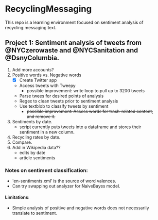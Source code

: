 # RecyclingMessaging

This repo is a learning environment focused on sentiment analysis of recycling messaging text.

## Project 1: Sentiment analysis of tweets from @NYCzerowaste and  @NYCSanitation and @DsnyColumbia. 
1. Add more accounts?
2. Positive words vs. Negative words
    - [x] Create Twitter app  
    - Access tweets with Tweepy
        - possible improvement: write loop to pull up to 3200 tweets
    - Parse twees for desired points of analysis
    - Regex to clean tweets prior to sentiment analysis
    - Use textblob to classify tweets by sentiment
        - ~~possible improvement: Assess words for trash-related content, and remove it.~~
3. Sentiments by date.
    - script currently puts tweets into a dataframe and stores their sentiment in a new column.
4. Recycling rates by date.
5. Compare.
6. Add in Wikipedia data??
    - edits by date
    - article sentiments

### Notes on sentiment classification:
- 'en-sentiments.xml' is the source of word valences.
- Can try swapping out analyzer for NaiveBayes model.

#### Limitations:
- Simple analysis of positive and negative words does not necessarily translate to sentiment.



